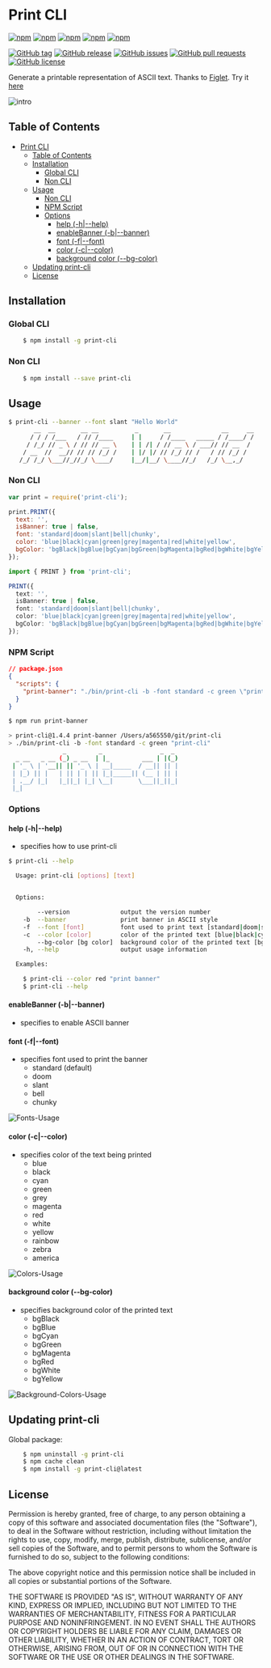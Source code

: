 <a id="markdown-print-cli" name="print-cli"></a>

# Print CLI

[![npm](https://img.shields.io/npm/v/print-cli.svg?style=plastic)](https://www.npmjs.com/package/print-cli) [![npm](https://img.shields.io/npm/dw/print-cli.svg?style=plastic)](https://www.npmjs.com/package/print-cli) [![npm](https://img.shields.io/npm/dm/print-cli.svg?style=plastic)](https://www.npmjs.com/package/print-cli) [![npm](https://img.shields.io/npm/dy/print-cli.svg?style=plastic)](https://www.npmjs.com/package/print-cli) [![npm](https://img.shields.io/npm/dt/print-cli.svg?style=plastic)](https://www.npmjs.com/package/print-cli)

[![GitHub tag](https://img.shields.io/github/tag/sridharmallela/print-cli.svg?style=plastic)](https://github.com/sridharmallela/print-cli/tags) [![GitHub release](https://img.shields.io/github/release/sridharmallela/print-cli.svg?style=plastic)](https://github.com/sridharmallela/print-cli/releases) [![GitHub issues](https://img.shields.io/github/issues/sridharmallela/print-cli.svg?style=plastic)](https://github.com/sridharmallela/print-cli/issues) [![GitHub pull requests](https://img.shields.io/github/issues-pr/sridharmallela/print-cli.svg?style=plastic)](https://github.com/sridharmallela/print-cli/pulls) [![GitHub license](https://img.shields.io/badge/license-MIT-blue.svg?style=plastic)](https://raw.githubusercontent.com/sridharmallela/print-cli/main/LICENSE)

Generate a printable representation of ASCII text. Thanks to [Figlet](https://www.npmjs.com/package/figlet). Try it [here](http://patorjk.com/software/taag/#p=display&f=Graffiti&t=Type%20Something%20)

![intro](https://github.com/sridharmallela/print-cli/blob/main/assets/intro.gif?raw=true)

<a id="markdown-table-of-contents" name="table-of-contents"></a>

## Table of Contents

<!-- TOC -->

- [Print CLI](#print-cli)
  - [Table of Contents](#table-of-contents)
  - [Installation](#installation)
    - [Global CLI](#global-cli)
    - [Non CLI](#non-cli)
  - [Usage](#usage)
    - [Non CLI](#non-cli-1)
    - [NPM Script](#npm-script)
    - [Options](#options)
      - [help (-h|--help)](#help--h--help)
      - [enableBanner (-b|--banner)](#enablebanner--b--banner)
      - [font (-f|--font)](#font--f--font)
      - [color (-c|--color)](#color--c--color)
      - [background color (--bg-color)](#background-color---bg-color)
  - [Updating print-cli](#updating-print-cli)
  - [License](#license)

<!-- /TOC -->

<a id="markdown-installation" name="installation"></a>

## Installation

<a id="markdown-global-cli" name="global-cli"></a>

### Global CLI

```bash
    $ npm install -g print-cli
```

<a id="markdown-non-cli" name="non-cli"></a>

### Non CLI

```bash
    $ npm install --save print-cli
```

<a id="markdown-usage" name="usage"></a>

## Usage

```bash
$ print-cli --banner --font slant "Hello World"
       __  __       __ __          _       __              __     __
      / / / /___   / // /____     | |     / /____   _____ / /____/ /
     / /_/ // _ \ / // // __ \    | | /| / // __ \ / ___// // __  /
    / __  //  __// // // /_/ /    | |/ |/ // /_/ // /   / // /_/ /
   /_/ /_/ \___//_//_/ \____/     |__/|__/ \____//_/   /_/ \__,_/

```

<a id="markdown-non-cli-1" name="non-cli-1"></a>

### Non CLI

```js
var print = require('print-cli');

print.PRINT({
  text: '',
  isBanner: true | false,
  font: 'standard|doom|slant|bell|chunky',
  color: 'blue|black|cyan|green|grey|magenta|red|white|yellow',
  bgColor: 'bgBlack|bgBlue|bgCyan|bgGreen|bgMagenta|bgRed|bgWhite|bgYellow'
});
```

```ts
import { PRINT } from 'print-cli';

PRINT({
  text: '',
  isBanner: true | false,
  font: 'standard|doom|slant|bell|chunky',
  color: 'blue|black|cyan|green|grey|magenta|red|white|yellow',
  bgColor: 'bgBlack|bgBlue|bgCyan|bgGreen|bgMagenta|bgRed|bgWhite|bgYellow'
});
```

<a id="markdown-npm-script" name="npm-script"></a>

### NPM Script

```json
// package.json
{
  "scripts": {
    "print-banner": "./bin/print-cli -b -font standard -c green \"print-cli\""
  }
}
```

```bash
$ npm run print-banner

> print-cli@1.4.4 print-banner /Users/a565550/git/print-cli
> ./bin/print-cli -b -font standard -c green "print-cli"
               _         _                _  _
  _ __   _ __ (_) _ __  | |_         ___ | |(_)
 | '_ \ | '__|| || '_ \ | __|_____  / __|| || |
 | |_) || |   | || | | || |_|_____|| (__ | || |
 | .__/ |_|   |_||_| |_| \__|       \___||_||_|
 |_|

```

<a id="markdown-options" name="options"></a>

### Options

<a id="markdown-help--h--help" name="help--h--help"></a>

#### help (-h|--help)

- specifies how to use print-cli

```bash
$ print-cli --help

  Usage: print-cli [options] [text]


  Options:

        --version              output the version number
    -b  --banner               print banner in ASCII style
    -f  --font [font]          font used to print text [standard|doom|slant|bell|chunky]
    -c  --color [color]        color of the printed text [blue|black|cyan|green|grey|magenta|red|white|yellow|rainbow|zebra|america]
        --bg-color [bg color]  background color of the printed text [bgBlack|bgBlue|bgCyan|bgGreen|bgMagenta|bgRed|bgWhite|bgYellow]
    -h, --help                 output usage information

  Examples:

    $ print-cli --color red "print banner"
    $ print-cli --help
```

<a id="markdown-enablebanner--b--banner" name="enablebanner--b--banner"></a>

#### enableBanner (-b|--banner)

- specifies to enable ASCII banner

<a id="markdown-font--f--font" name="font--f--font"></a>

#### font (-f|--font)

- specifies font used to print the banner
  - standard (default)
  - doom
  - slant
  - bell
  - chunky

![Fonts-Usage](https://github.com/sridharmallela/print-cli/blob/main/assets/fonts.gif?raw=true)

<a id="markdown-color--c--color" name="color--c--color"></a>

#### color (-c|--color)

- specifies color of the text being printed
  - blue
  - black
  - cyan
  - green
  - grey
  - magenta
  - red
  - white
  - yellow
  - rainbow
  - zebra
  - america

![Colors-Usage](https://github.com/sridharmallela/print-cli/blob/main/assets/colors.gif?raw=true)

<a id="markdown-background-color---bg-color" name="background-color---bg-color"></a>

#### background color (--bg-color)

- specifies background color of the printed text
  - bgBlack
  - bgBlue
  - bgCyan
  - bgGreen
  - bgMagenta
  - bgRed
  - bgWhite
  - bgYellow

![Background-Colors-Usage](https://github.com/sridharmallela/print-cli/blob/main/assets/bg-colors.gif?raw=true)

<a id="markdown-updating-print-cli" name="updating-print-cli"></a>

## Updating print-cli

Global package:

```bash
    $ npm uninstall -g print-cli
    $ npm cache clean
    $ npm install -g print-cli@latest
```

<a id="markdown-license" name="license"></a>

## License

Permission is hereby granted, free of charge, to any person obtaining a copy of this software and associated documentation files (the "Software"), to deal in the Software without restriction, including without limitation the rights to use, copy, modify, merge, publish, distribute, sublicense, and/or sell copies of the Software, and to permit persons to whom the Software is furnished to do so, subject to the following conditions:

The above copyright notice and this permission notice shall be included in all copies or substantial portions of the Software.

THE SOFTWARE IS PROVIDED "AS IS", WITHOUT WARRANTY OF ANY KIND, EXPRESS OR IMPLIED, INCLUDING BUT NOT LIMITED TO THE WARRANTIES OF MERCHANTABILITY, FITNESS FOR A PARTICULAR PURPOSE AND NONINFRINGEMENT. IN NO EVENT SHALL THE AUTHORS OR COPYRIGHT HOLDERS BE LIABLE FOR ANY CLAIM, DAMAGES OR OTHER LIABILITY, WHETHER IN AN ACTION OF CONTRACT, TORT OR OTHERWISE, ARISING FROM, OUT OF OR IN CONNECTION WITH THE SOFTWARE OR THE USE OR OTHER DEALINGS IN THE SOFTWARE.
